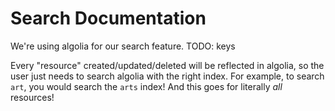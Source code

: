 # Search Documentation
We're using algolia for our search feature.
TODO: keys

Every "resource" created/updated/deleted will be reflected in algolia, so the user just needs to search algolia with the right index. For example, to search `art`, you would search the `arts` index! And this goes for literally *all* resources!
